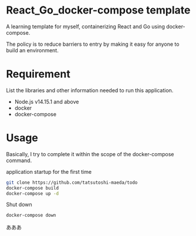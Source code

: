 # React_Go_docker-compose template
 
A learning template for myself, containerizing React and Go using docker-compose.

The policy is to reduce barriers to entry by making it easy for anyone to build an environment.
 
# Requirement
 
List the libraries and other information needed to run this application.
 
* Node.js v14.15.1 and above
* docker
* docker-compose
 
# Usage
 
Basically, I try to complete it within the scope of the docker-compose command.

 application startup for the first time
```bash
git clone https://github.com/tatsutoshi-maeda/todo
docker-compose build
docker-compose up -d
```
 
Shut down
 ```bash
docker-compose down
```
あああ